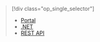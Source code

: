 > [!div class="op_single_selector"]
> * [Portal](../articles/media-services/media-services-portal-get-started-with-live.md)
> * [.NET](../articles/media-services/media-services-dotnet-live-encode-with-onpremises-encoders.md)
> * [REST API](https://msdn.microsoft.com/library/azure/dn783458.aspx) 
> 
> 

